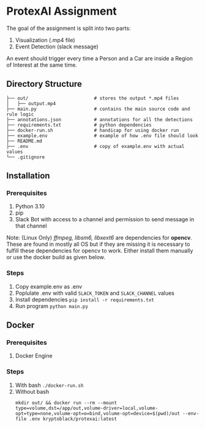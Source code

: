 # ProtexAI Assignment

The goal of the assignment is split into two parts:
1. Visualization (.mp4 file)
2. Event Detection (slack message)

An event should trigger every time a Person and a Car are inside a Region of Interest at the same time.

## Directory Structure
```
├── out/                        # stores the output *.mp4 files
│   ├── output.mp4              
├── main.py                     # contains the main source code and rule logic
├── annotations.json            # annotations for all the detections
├── requirements.txt            # python dependencies
├── docker-run.sh               # handicap for using docker run
├── example.env                 # example of how .env file should look
├── README.md  
├── .env                        # copy of example.env with actual values
└── .gitignore
```

## Installation
### Prerequisites
1. Python 3.10
2. pip
3. Slack Bot with access to a channel and permission to send message in that channel

Note: (Linux Only) *ffmpeg, libsm6, libxext6* are dependencies for **opencv**. These are found in mostly all OS but if they are missing it is necessary to fulfill these dependencies for opencv to work. Either install them manually or use the docker build as given below.

### Steps
1. Copy example.env as .env
2. Poplulate .env with valid `SLACK_TOKEN` and `SLACK_CHANNEL` values
3. Install dependencies `pip install -r requirements.txt`
4. Run program `python main.py`

## Docker
### Prerequisites
1. Docker Engine

### Steps
1. With bash `./docker-run.sh`
2. Without bash
    ```
    mkdir out/ && docker run --rm --mount type=volume,dst=/app/out,volume-driver=local,volume-opt=type=none,volume-opt=o=bind,volume-opt=device=$(pwd)/out --env-file .env kryptoblack/protexai:latest
    ```


